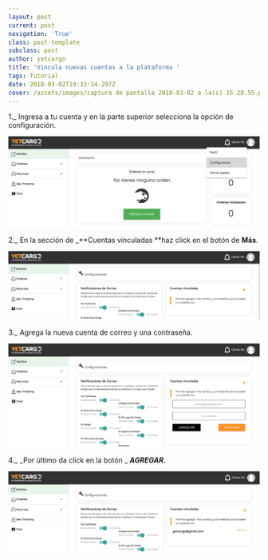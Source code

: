 ```yaml
---
layout: post
current: post
navigation: 'True'
class: post-template
subclass: post
author: yetcargo
title: 'Vincula nuevas cuentas a la plataforma '
tags: Tutorial
date: 2018-03-02T19:33:14.297Z
cover: /assets/images/captura de pantalla 2018-03-02 a la(s) 15.28.55.png
---
```

1._ Ingresa a tu cuenta y en la parte superior selecciona la opción de configuración.

![null](/assets/images/1.png)

2._ En la sección de _**Cuentas vinculadas **haz click en el botón de **Más**.

![null](/assets/images/2.png)

3._ Agrega la nueva cuenta de correo y una contraseña.

![null](/assets/images/3.png)

4._ _Por último da click en la botón _ **_AGREGAR._** 

![null](/assets/images/4.png)
